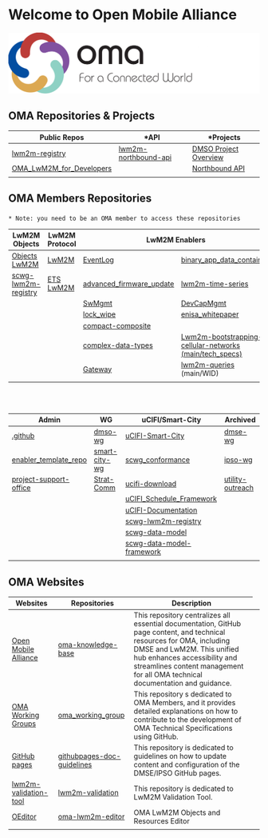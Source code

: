 # Welcome to Open Mobile Alliance

![image](/profile/OMA-new-logo-light.png)


## OMA Repositories & Projects

<table align="center">
<thead>
    <tr>
        <th>Public Repos</th>
        <th>*API</th>
        <th>*Projects</th>
    </tr>
</thead>
<tbody>
    <tr>
        <td><a href="https://github.com/OpenMobileAlliance/lwm2m-registry" target="_blank">lwm2m-registry</a></td>
        <td><a href="https://github.com/OpenMobileAlliance/lwm2m-northbound-api" target="_blank">lwm2m-northbound-api</a></td>
        <td><a href="https://github.com/orgs/OpenMobileAlliance/projects/2/views/4" target="_blank">DMSO Project Overview</a></td>
    </tr>
    <tr>
        <td><a href="https://github.com/OpenMobileAlliance/OMA_LwM2M_for_Developers" target="_blank">OMA_LwM2M_for_Developers</a></td>
        <td><a href="" target="_blank"></a></td>
        <td><a href="https://github.com/orgs/OpenMobileAlliance/projects/5/views/1" target="_blank">Northbound API</a></td>
    </tr>
    <tr>
       <td><a href="" target="_blank"></a></td>
       <td><a href="" target="_blank"></a></td>
       <td><a href="" target="_blank"></a></td>
    </tr>
</tbody>
</table>

## OMA Members Repositories

`* Note: you need to be an OMA member to access these repositories`

<table>
<thead>
    <tr>
        <th>LwM2M Objects</th>
        <th>LwM2M Protocol</th>
        <th colspan="2" style="text-align: center">LwM2M Enablers</th>
    </tr>
</thead>
<tbody>
   <tr>
     <td><a href="https://github.com/OpenMobileAlliance/objects-lwm2m" target="_blank">Objects LwM2M</a></td>
     <td><a href="https://github.com/OpenMobileAlliance/LwM2M" target="_blank">LwM2M</a></td>
     <td><a href="https://github.com/OpenMobileAlliance/EventLog" target="_blank">EventLog</a></td>
    <td><a href="https://github.com/OpenMobileAlliance/binary_app_data_container" target="_blank">binary_app_data_container</a></td>
  </tr>
   <tr>
     <td><a href="https://github.com/OpenMobileAlliance/scwg-lwm2m-registry" target="_blank">scwg-lwm2m-registry</a></td>
     <td><a href="https://github.com/OpenMobileAlliance/ETS_LwM2M" target="_blank">ETS LwM2M</a></td>
     <td><a href="https://github.com/OpenMobileAlliance/advanced_firmware_update" target="_blank">advanced_firmware_update</a></td>
     <td><a href="https://github.com/OpenMobileAlliance/lwm2m-time-series" target="_blank">lwm2m-time-series</a></td>
   </tr>
   <tr>
     <td><a href="" target="_blank"></a></td>
     <td><a href="" target="_blank"></a></td>
     <td><a href="https://github.com/OpenMobileAlliance/SwMgmt" target="_blank">SwMgmt</a></td>
     <td><a href="https://github.com/OpenMobileAlliance/DevCapMgmt" target="_blank">DevCapMgmt</a></td>
    </tr>
    <tr>
     <td><a href="" target="_blank"></a></td>
     <td><a href="" target="_blank"></a></td>
     <td><a href="https://github.com/OpenMobileAlliance/lock_wipe" target="_blank">lock_wipe</a></td>
     <td><a href="https://github.com/OpenMobileAlliance/enisa_whitepaper" target="_blank">enisa_whitepaper</a></td>
    </tr>
   <tr>
    <td><a href="" target="_blank"></a></td>
    <td><a href="" target="_blank"></a></td>
    <td><a href="https://github.com/OpenMobileAlliance/compact-composite" target="_blank">compact-composite</a></td>
    <td><a href="" target="_blank"></a></td>    
   </tr>
   <tr>
     <td><a href="" target="_blank"></a></td>
     <td><a href="" target="_blank"></a></td>
     <td><a href="https://github.com/OpenMobileAlliance/complex-data-types" target="_blank">complex-data-types</a></td>
     <td><a href="https://github.com/OpenMobileAlliance/lwm2m-bootstrapping-cellular-networks" target="_blank">Lwm2m-bootstrapping-cellular-networks (main/tech_specs)</a></td>
   </tr>
   <tr>
     <td><a href="" target="_blank"></a></td>
     <td><a href="" target="_blank"></a></td>
     <td><a href="https://github.com/OpenMobileAlliance/Gateway" target="_blank">Gateway</a></td>
     <td><a href="https://github.com/OpenMobileAlliance/lwm2m-queries" target="_blank">lwm2m-queries</a> (main/WID)</td>
  </tr>
  <tr>
     <td><a href="" target="_blank"></a></td>
     <td><a href="" target="_blank"></a></td>
     <td><a href="" target="_blank"></a></td>
     <td><a href="" target="_blank"></a></td>
  </tr>
   </tbody>
</table>
<br></br>
<table>
<thead>
    <tr>
        <th>Admin</th>
        <th>WG</th>
        <th>uCIFI/Smart-City</th>
        <th>Archived</th>
    </tr>
</thead>
<tbody>
    <tr>
      <td><a href="https://github.com/OpenMobileAlliance/.github" target="_blank">.github</a></td>
      <td><a href="https://github.com/OpenMobileAlliance/dmso-wg" target="_blank">dmso-wg</a></td>
      <td><a href="https://github.com/OpenMobileAlliance/uCIFI-Smart-City" target="_blank">uCIFI-Smart-City</a></td>
      <td><a href="https://github.com/OpenMobileAlliance/dmse-wg" target="_blank">dmse-wg</a></td>
    </tr>
    <tr>
      <td><a href="https://github.com/OpenMobileAlliance/enabler_template_repo" target="_blank">enabler_template_repo</a></td>
      <td><a href="https://github.com/OpenMobileAlliance/smart-city-wg" target="_blank">smart-city-wg</a></td>
      <td><a href="https://github.com/OpenMobileAlliance/scwg_conformance" target="_blank">scwg_conformance</a></td>
      <td><a href="https://github.com/OpenMobileAlliance/ipso-wg" target="_blank">ipso-wg</a></td>
    </tr>
    <tr>
    <td><a href="https://github.com/OpenMobileAlliance/project-support-office" target="_blank">project-support-office</a></td>
      <td><a href="https://github.com/OpenMobileAlliance/Strat-Comm" target="_blank">Strat-Comm</a></td>
      <td><a href="https://github.com/OpenMobileAlliance/ucifi-download" target="_blank">ucifi-download</a></td>
      <td><a href="https://github.com/OpenMobileAlliance/utility-outreach" target="_blank">utility-outreach</a></td>
    </tr>
    <tr>
      <td><a href="" target="_blank"></a></td>
      <td><a href="" target="_blank"></a></td>
      <td><a href="https://github.com/OpenMobileAlliance/uCIFI_Schedule_Framework" target="_blank">uCIFI_Schedule_Framework</a></td>
      <td><a href="" target="_blank"></a></td>
    </tr>
    <tr>
      <td><a href="" target="_blank"></a></td>
      <td><a href="" target="_blank"></a></td>
      <td><a href="https://github.com/OpenMobileAlliance/uCIFI-Documentation" target="_blank">uCIFI-Documentation</a>
      <td><a href="" target="_blank"></a></td>
    </tr>
    <tr>
     <td><a href="" target="_blank"></a></td>
     <td><a href="" target="_blank"></a></td>
     <td><a href="https://github.com/OpenMobileAlliance/scwg-lwm2m-registry" target="_blank">scwg-lwm2m-registry</a></td>
     <td><a href="" target="_blank"></a></td>
   </tr>
    <tr>
      <td><a href="" target="_blank"></a></td>
      <td><a href="" target="_blank"></a></td>
      <td><a href="https://github.com/OpenMobileAlliance/" target="_blank">scwg-data-model</a></td>
      <td><a href="" target="_blank"></a></td>
    </tr>
     <tr>
      <td><a href="" target="_blank"></a></td>
      <td><a href="" target="_blank"></a></td>
      <td><a href="https://github.com/OpenMobileAlliance/scwg-data-model-framework" target="_blank">scwg-data-model-framework</a></td>
      <td><a href="" target="_blank"></a></td>
    </tr>
     <tr>
      <td><a href="" target="_blank"></a></td>
      <td><a href="" target="_blank"></a></td>
      <td><a href="" target="_blank"></a></td>
      <td><a href="" target="_blank"></a></td>
    </tr>
  </tbody>
</table>


## OMA Websites

<table>
<thead>
    <tr>
        <th>Websites</th>
        <th>Repositories</th>
        <th>Description</th>
    </tr>
</thead>
<tbody>
    <tr>
        <td><a href="https://www.openmobilealliance.org/" target="_blank">Open Mobile Alliance</a></td>
        <td><a href="https://github.com/OpenMobileAlliance/oma-knowledge-base" target="_blank">oma-knowledge-base</a></td>
        <td>This repository centralizes all essential documentation, GitHub page content, and technical resources for OMA, including DMSE and LwM2M. This unified hub enhances accessibility and streamlines content management for all OMA technical documentation and guidance.</a></td>
    </tr>
    <tr>
        <td><a href="https://openmobilealliance.github.io/oma_working_groups/" target="_blank">OMA Working Groups</a></td>
        <td><a href="https://github.com/OpenMobileAlliance/oma_working_groups" target="_blank">oma_working_group</a></td>
        <td>This repository s dedicated to OMA Members, and it provides detailed explanations on how to contribute to the development of OMA Technical Specifications using GitHub.</a></td>
    </tr>
    <tr>
        <td><a href="https://openmobilealliance.github.io/githubpages-doc-guidelines/" target="_blank">GitHub pages</a></td>
        <td><a href="https://github.com/OpenMobileAlliance/githubpages-doc-guidelines" target="_blank">githubpages-doc-guidelines</a></td>
        <td>This repository is dedicated to guidelines on how to update content and configuration of the DMSE/IPSO GitHub pages.</td>
    </tr>
    <tr>
        <td><a href="https://openmobilealliance.github.io/lwm2m-validation/" target="_blank">lwm2m-validation-tool</a></td>
        <td><a href="https://github.com/OpenMobileAlliance/lwm2m-validation" target="_blank">lwm2m-validation</a></td>
        <td>This repository is dedicated to LwM2M Validation Tool.</td>
    </tr>
     <tr>
        <td><a href="http://devtoolkit.openmobilealliance.org/OEditor/Default" target="_blank">OEditor</a></td>
        <td><a href="https://github.com/OpenMobileAlliance/OMA_LWM2M_Editor" target="_blank">oma-lwm2m-editor</a></td>
        <td>OMA LwM2M Objects and Resources Editor</td>
     </tr>
     <tr>
     <td><a href="" target="_blank"></a></td>
     <td><a href="" target="_blank"></a></td>
     <td><a href="" target="_blank"></a></td>
     <td><a href="" target="_blank"></a></td>
   </tr>
</tbody>
</table>
